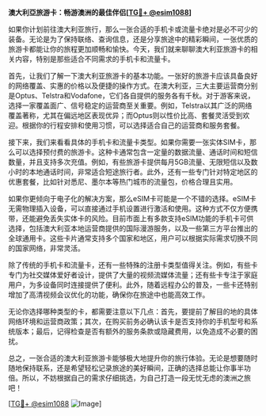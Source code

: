 **澳大利亞旅游卡：畅游澳洲的最佳伴侣[[TG💪+ @esim1088](https://t.me/s/esim1088)]**

如果你计划前往澳大利亚旅行，那么一张合适的手机卡或流量卡绝对是必不可少的装备。无论是为了保持联络、查询信息，还是分享旅途中的精彩瞬间，一张优质的旅游卡都能让你的旅程更加顺畅和愉快。今天，我们就来聊聊澳大利亚旅游卡的相关内容，特别是那些适合不同需求的手机卡和流量卡。

首先，让我们了解一下澳大利亚旅游卡的基本功能。一张好的旅游卡应该具备良好的网络覆盖、实惠的价格以及便捷的操作方式。在澳大利亚，三大主要运营商分别是Optus、Telstra和Vodafone，它们各自提供的服务各有千秋。对于游客来说，选择一家覆盖面广、信号稳定的运营商至关重要。例如，Telstra以其广泛的网络覆盖著称，尤其在偏远地区表现优异；而Optus则以性价比高、套餐灵活受到欢迎。根据你的行程安排和使用习惯，可以选择适合自己的运营商和服务套餐。

接下来，我们来看看具体的手机卡和流量卡类型。如果你需要一张实体SIM卡，那么可以选择预付费的旅游卡。这种卡通常包含一定量的数据流量、通话时间和短信数量，并且支持多次充值。例如，有些旅游卡提供每月5GB流量、无限短信以及数小时的本地通话时间，非常适合短途旅行者。此外，还有一些专门针对特定地区的优惠套餐，比如针对悉尼、墨尔本等热门城市的流量包，价格合理且实用。

如果你更倾向于电子化的解决方案，那么eSIM卡可能是一个不错的选择。eSIM卡无需物理插入设备，可以直接通过手机设置进行激活和使用。这种方式不仅方便携带，还能避免丢失实体卡的风险。目前市面上有多款支持eSIM功能的手机卡可供选择，包括澳大利亚本地运营商提供的国际漫游服务，以及一些第三方平台推出的全球通用卡。这些卡片通常支持多个国家和地区，用户可以根据实际需求切换不同的国家网络，非常灵活。

除了传统的手机卡和流量卡，还有一些特殊的注册卡类型值得关注。例如，有些卡专门为社交媒体爱好者设计，提供了大量的视频流媒体流量；还有些卡专注于家庭用户，为多设备同时连接提供了便利。此外，随着远程办公的普及，一些卡还特别增加了高清视频会议优化的功能，确保你在旅途中也能高效工作。

无论你选择哪种类型的卡，都需要注意以下几点：首先，要提前了解目的地的具体网络环境和运营商政策；其次，在购买前务必确认该卡是否支持你的手机型号和系统版本；最后，记得检查是否有额外的服务条款或隐藏费用，以免造成不必要的困扰。

总之，一张合适的澳大利亚旅游卡能够极大地提升你的旅行体验。无论是想要随时随地保持联系，还是希望轻松记录旅途的美好瞬间，正确的选择总能让你事半功倍。所以，不妨根据自己的需求仔细挑选，为自己打造一段无忧无虑的澳洲之旅吧！

[[TG💪+ @esim1088](https://t.me/s/esim1088) ![Image](https://i.postimg.cc/4NQfJmqS/Snipaste-2025-05-13-00-14-12.png)]
